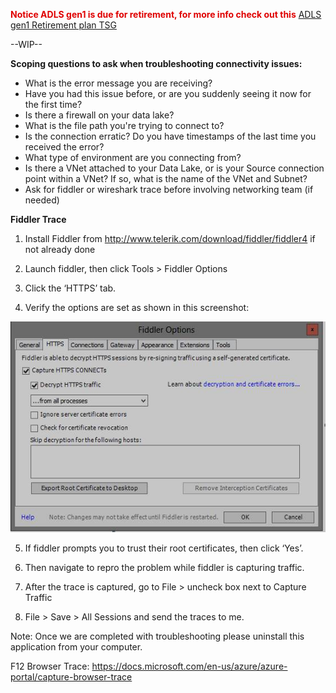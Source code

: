 <span style="color:#DF0101;">**Notice ADLS gen1 is due for retirement, for more info check out this**</span> [ADLS gen1 Retirement plan TSG](https://dev.azure.com/Supportability/Big%20Data/_wiki/wikis/Big-Data.wiki/444557/ADLS-gen-1-Retirement-plan)

--WIP--

**Scoping questions to ask when troubleshooting connectivity issues:**


- What is the error message you are receiving? 
- Have you had this issue before, or are you suddenly seeing it now for the first time?
- Is there a firewall on your data lake?
- What is the file path you're trying to connect to?
- Is the connection erratic? Do you have timestamps of the last time you received the error?
- What type of environment are you connecting from? 
- Is there a VNet attached to your Data Lake, or is your Source connection point within a VNet? If so, what is the name of the VNet and Subnet?
- Ask for fiddler or wireshark trace before involving networking team (if needed)


**Fiddler Trace** 

1. Install Fiddler from http://www.telerik.com/download/fiddler/fiddler4 if not already done 

1. Launch fiddler, then click Tools > Fiddler Options 

1. Click the ‘HTTPS’ tab. 

1. Verify the options are set as shown in this screenshot: 
 

 ![GetImage.jpeg](/.attachments/GetImage-6ac74b9e-3806-43a9-916f-f0d0b8064ddf.jpeg)


5. If fiddler prompts you to trust their root certificates, then click ‘Yes’. 

1. Then navigate to repro the problem while fiddler is capturing traffic. 

1. After the trace is captured, go to File > uncheck box next to Capture Traffic 

1. File > Save > All Sessions and send the traces to me. 

 

Note: Once we are completed with troubleshooting please uninstall this application from your computer.  


F12 Browser Trace: https://docs.microsoft.com/en-us/azure/azure-portal/capture-browser-trace
